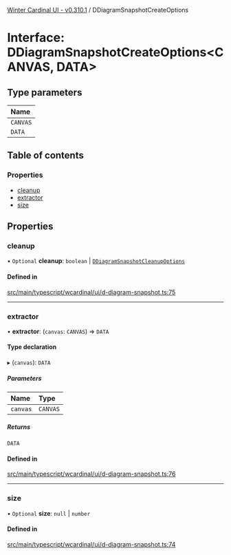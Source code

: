 [Winter Cardinal UI - v0.310.1](../index.md) / DDiagramSnapshotCreateOptions

# Interface: DDiagramSnapshotCreateOptions<CANVAS, DATA\>

## Type parameters

| Name |
| :------ |
| `CANVAS` |
| `DATA` |

## Table of contents

### Properties

- [cleanup](DDiagramSnapshotCreateOptions.md#cleanup)
- [extractor](DDiagramSnapshotCreateOptions.md#extractor)
- [size](DDiagramSnapshotCreateOptions.md#size)

## Properties

### cleanup

• `Optional` **cleanup**: `boolean` \| [`DDiagramSnapshotCleanupOptions`](DDiagramSnapshotCleanupOptions.md)

#### Defined in

[src/main/typescript/wcardinal/ui/d-diagram-snapshot.ts:75](https://github.com/winter-cardinal/winter-cardinal-ui/blob/v0.310.1/src/main/typescript/wcardinal/ui/d-diagram-snapshot.ts#L75)

___

### extractor

• **extractor**: (`canvas`: `CANVAS`) => `DATA`

#### Type declaration

▸ (`canvas`): `DATA`

##### Parameters

| Name | Type |
| :------ | :------ |
| `canvas` | `CANVAS` |

##### Returns

`DATA`

#### Defined in

[src/main/typescript/wcardinal/ui/d-diagram-snapshot.ts:76](https://github.com/winter-cardinal/winter-cardinal-ui/blob/v0.310.1/src/main/typescript/wcardinal/ui/d-diagram-snapshot.ts#L76)

___

### size

• `Optional` **size**: ``null`` \| `number`

#### Defined in

[src/main/typescript/wcardinal/ui/d-diagram-snapshot.ts:74](https://github.com/winter-cardinal/winter-cardinal-ui/blob/v0.310.1/src/main/typescript/wcardinal/ui/d-diagram-snapshot.ts#L74)
